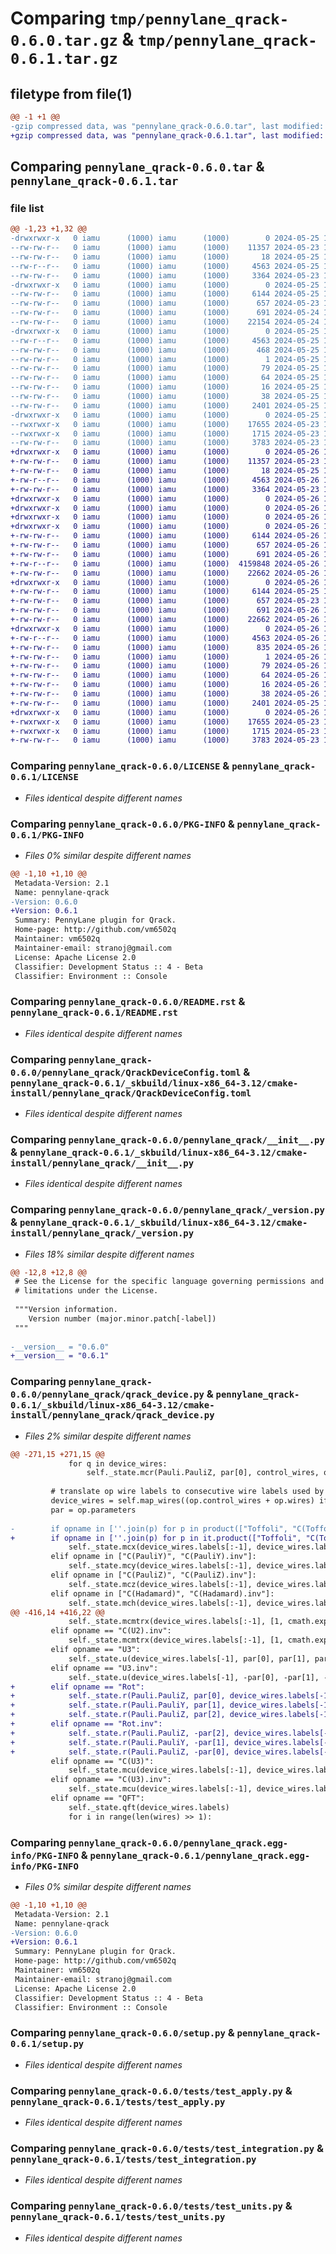 # Comparing `tmp/pennylane_qrack-0.6.0.tar.gz` & `tmp/pennylane_qrack-0.6.1.tar.gz`

## filetype from file(1)

```diff
@@ -1 +1 @@
-gzip compressed data, was "pennylane_qrack-0.6.0.tar", last modified: Sat May 25 18:21:06 2024, max compression
+gzip compressed data, was "pennylane_qrack-0.6.1.tar", last modified: Sun May 26 15:09:40 2024, max compression
```

## Comparing `pennylane_qrack-0.6.0.tar` & `pennylane_qrack-0.6.1.tar`

### file list

```diff
@@ -1,23 +1,32 @@
-drwxrwxr-x   0 iamu      (1000) iamu      (1000)        0 2024-05-25 18:21:06.262899 pennylane_qrack-0.6.0/
--rw-rw-r--   0 iamu      (1000) iamu      (1000)    11357 2024-05-23 14:13:50.000000 pennylane_qrack-0.6.0/LICENSE
--rw-rw-r--   0 iamu      (1000) iamu      (1000)       18 2024-05-25 18:20:55.000000 pennylane_qrack-0.6.0/MANIFEST.in
--rw-r--r--   0 iamu      (1000) iamu      (1000)     4563 2024-05-25 18:21:06.262899 pennylane_qrack-0.6.0/PKG-INFO
--rw-rw-r--   0 iamu      (1000) iamu      (1000)     3364 2024-05-23 14:13:50.000000 pennylane_qrack-0.6.0/README.rst
-drwxrwxr-x   0 iamu      (1000) iamu      (1000)        0 2024-05-25 18:21:06.261899 pennylane_qrack-0.6.0/pennylane_qrack/
--rw-rw-r--   0 iamu      (1000) iamu      (1000)     6144 2024-05-25 13:36:03.000000 pennylane_qrack-0.6.0/pennylane_qrack/QrackDeviceConfig.toml
--rw-rw-r--   0 iamu      (1000) iamu      (1000)      657 2024-05-23 14:13:50.000000 pennylane_qrack-0.6.0/pennylane_qrack/__init__.py
--rw-rw-r--   0 iamu      (1000) iamu      (1000)      691 2024-05-24 10:23:28.000000 pennylane_qrack-0.6.0/pennylane_qrack/_version.py
--rw-rw-r--   0 iamu      (1000) iamu      (1000)    22154 2024-05-24 10:23:28.000000 pennylane_qrack-0.6.0/pennylane_qrack/qrack_device.py
-drwxrwxr-x   0 iamu      (1000) iamu      (1000)        0 2024-05-25 18:21:06.262899 pennylane_qrack-0.6.0/pennylane_qrack.egg-info/
--rw-r--r--   0 iamu      (1000) iamu      (1000)     4563 2024-05-25 18:21:06.000000 pennylane_qrack-0.6.0/pennylane_qrack.egg-info/PKG-INFO
--rw-rw-r--   0 iamu      (1000) iamu      (1000)      468 2024-05-25 18:21:06.000000 pennylane_qrack-0.6.0/pennylane_qrack.egg-info/SOURCES.txt
--rw-rw-r--   0 iamu      (1000) iamu      (1000)        1 2024-05-25 18:21:06.000000 pennylane_qrack-0.6.0/pennylane_qrack.egg-info/dependency_links.txt
--rw-rw-r--   0 iamu      (1000) iamu      (1000)       79 2024-05-25 18:21:06.000000 pennylane_qrack-0.6.0/pennylane_qrack.egg-info/entry_points.txt
--rw-rw-r--   0 iamu      (1000) iamu      (1000)       64 2024-05-25 18:21:06.000000 pennylane_qrack-0.6.0/pennylane_qrack.egg-info/requires.txt
--rw-rw-r--   0 iamu      (1000) iamu      (1000)       16 2024-05-25 18:21:06.000000 pennylane_qrack-0.6.0/pennylane_qrack.egg-info/top_level.txt
--rw-rw-r--   0 iamu      (1000) iamu      (1000)       38 2024-05-25 18:21:06.262899 pennylane_qrack-0.6.0/setup.cfg
--rw-rw-r--   0 iamu      (1000) iamu      (1000)     2401 2024-05-25 17:54:38.000000 pennylane_qrack-0.6.0/setup.py
-drwxrwxr-x   0 iamu      (1000) iamu      (1000)        0 2024-05-25 18:21:06.262899 pennylane_qrack-0.6.0/tests/
--rwxrwxr-x   0 iamu      (1000) iamu      (1000)    17655 2024-05-23 14:13:50.000000 pennylane_qrack-0.6.0/tests/test_apply.py
--rwxrwxr-x   0 iamu      (1000) iamu      (1000)     1715 2024-05-23 14:13:50.000000 pennylane_qrack-0.6.0/tests/test_integration.py
--rw-rw-r--   0 iamu      (1000) iamu      (1000)     3783 2024-05-23 14:13:50.000000 pennylane_qrack-0.6.0/tests/test_units.py
+drwxrwxr-x   0 iamu      (1000) iamu      (1000)        0 2024-05-26 15:09:40.465235 pennylane_qrack-0.6.1/
+-rw-rw-r--   0 iamu      (1000) iamu      (1000)    11357 2024-05-23 14:13:50.000000 pennylane_qrack-0.6.1/LICENSE
+-rw-rw-r--   0 iamu      (1000) iamu      (1000)       18 2024-05-25 18:20:55.000000 pennylane_qrack-0.6.1/MANIFEST.in
+-rw-r--r--   0 iamu      (1000) iamu      (1000)     4563 2024-05-26 15:09:40.465235 pennylane_qrack-0.6.1/PKG-INFO
+-rw-rw-r--   0 iamu      (1000) iamu      (1000)     3364 2024-05-23 14:13:50.000000 pennylane_qrack-0.6.1/README.rst
+drwxrwxr-x   0 iamu      (1000) iamu      (1000)        0 2024-05-26 15:09:40.460235 pennylane_qrack-0.6.1/_skbuild/
+drwxrwxr-x   0 iamu      (1000) iamu      (1000)        0 2024-05-26 15:09:40.461235 pennylane_qrack-0.6.1/_skbuild/linux-x86_64-3.12/
+drwxrwxr-x   0 iamu      (1000) iamu      (1000)        0 2024-05-26 15:09:40.461235 pennylane_qrack-0.6.1/_skbuild/linux-x86_64-3.12/cmake-install/
+drwxrwxr-x   0 iamu      (1000) iamu      (1000)        0 2024-05-26 15:09:40.463235 pennylane_qrack-0.6.1/_skbuild/linux-x86_64-3.12/cmake-install/pennylane_qrack/
+-rw-rw-r--   0 iamu      (1000) iamu      (1000)     6144 2024-05-26 15:09:30.000000 pennylane_qrack-0.6.1/_skbuild/linux-x86_64-3.12/cmake-install/pennylane_qrack/QrackDeviceConfig.toml
+-rw-rw-r--   0 iamu      (1000) iamu      (1000)      657 2024-05-26 15:09:30.000000 pennylane_qrack-0.6.1/_skbuild/linux-x86_64-3.12/cmake-install/pennylane_qrack/__init__.py
+-rw-rw-r--   0 iamu      (1000) iamu      (1000)      691 2024-05-26 15:09:30.000000 pennylane_qrack-0.6.1/_skbuild/linux-x86_64-3.12/cmake-install/pennylane_qrack/_version.py
+-rw-r--r--   0 iamu      (1000) iamu      (1000)  4159848 2024-05-26 15:06:57.000000 pennylane_qrack-0.6.1/_skbuild/linux-x86_64-3.12/cmake-install/pennylane_qrack/libqrack_device.so
+-rw-rw-r--   0 iamu      (1000) iamu      (1000)    22662 2024-05-26 15:09:30.000000 pennylane_qrack-0.6.1/_skbuild/linux-x86_64-3.12/cmake-install/pennylane_qrack/qrack_device.py
+drwxrwxr-x   0 iamu      (1000) iamu      (1000)        0 2024-05-26 15:09:40.464235 pennylane_qrack-0.6.1/pennylane_qrack/
+-rw-rw-r--   0 iamu      (1000) iamu      (1000)     6144 2024-05-25 13:36:03.000000 pennylane_qrack-0.6.1/pennylane_qrack/QrackDeviceConfig.toml
+-rw-rw-r--   0 iamu      (1000) iamu      (1000)      657 2024-05-23 14:13:50.000000 pennylane_qrack-0.6.1/pennylane_qrack/__init__.py
+-rw-rw-r--   0 iamu      (1000) iamu      (1000)      691 2024-05-26 15:07:24.000000 pennylane_qrack-0.6.1/pennylane_qrack/_version.py
+-rw-rw-r--   0 iamu      (1000) iamu      (1000)    22662 2024-05-26 14:30:40.000000 pennylane_qrack-0.6.1/pennylane_qrack/qrack_device.py
+drwxrwxr-x   0 iamu      (1000) iamu      (1000)        0 2024-05-26 15:09:40.465235 pennylane_qrack-0.6.1/pennylane_qrack.egg-info/
+-rw-r--r--   0 iamu      (1000) iamu      (1000)     4563 2024-05-26 15:09:40.000000 pennylane_qrack-0.6.1/pennylane_qrack.egg-info/PKG-INFO
+-rw-rw-r--   0 iamu      (1000) iamu      (1000)      835 2024-05-26 15:09:40.000000 pennylane_qrack-0.6.1/pennylane_qrack.egg-info/SOURCES.txt
+-rw-rw-r--   0 iamu      (1000) iamu      (1000)        1 2024-05-26 15:09:40.000000 pennylane_qrack-0.6.1/pennylane_qrack.egg-info/dependency_links.txt
+-rw-rw-r--   0 iamu      (1000) iamu      (1000)       79 2024-05-26 15:09:40.000000 pennylane_qrack-0.6.1/pennylane_qrack.egg-info/entry_points.txt
+-rw-rw-r--   0 iamu      (1000) iamu      (1000)       64 2024-05-26 15:09:40.000000 pennylane_qrack-0.6.1/pennylane_qrack.egg-info/requires.txt
+-rw-rw-r--   0 iamu      (1000) iamu      (1000)       16 2024-05-26 15:09:40.000000 pennylane_qrack-0.6.1/pennylane_qrack.egg-info/top_level.txt
+-rw-rw-r--   0 iamu      (1000) iamu      (1000)       38 2024-05-26 15:09:40.465235 pennylane_qrack-0.6.1/setup.cfg
+-rw-rw-r--   0 iamu      (1000) iamu      (1000)     2401 2024-05-25 17:54:38.000000 pennylane_qrack-0.6.1/setup.py
+drwxrwxr-x   0 iamu      (1000) iamu      (1000)        0 2024-05-26 15:09:40.465235 pennylane_qrack-0.6.1/tests/
+-rwxrwxr-x   0 iamu      (1000) iamu      (1000)    17655 2024-05-23 14:13:50.000000 pennylane_qrack-0.6.1/tests/test_apply.py
+-rwxrwxr-x   0 iamu      (1000) iamu      (1000)     1715 2024-05-23 14:13:50.000000 pennylane_qrack-0.6.1/tests/test_integration.py
+-rw-rw-r--   0 iamu      (1000) iamu      (1000)     3783 2024-05-23 14:13:50.000000 pennylane_qrack-0.6.1/tests/test_units.py
```

### Comparing `pennylane_qrack-0.6.0/LICENSE` & `pennylane_qrack-0.6.1/LICENSE`

 * *Files identical despite different names*

### Comparing `pennylane_qrack-0.6.0/PKG-INFO` & `pennylane_qrack-0.6.1/PKG-INFO`

 * *Files 0% similar despite different names*

```diff
@@ -1,10 +1,10 @@
 Metadata-Version: 2.1
 Name: pennylane-qrack
-Version: 0.6.0
+Version: 0.6.1
 Summary: PennyLane plugin for Qrack.
 Home-page: http://github.com/vm6502q
 Maintainer: vm6502q
 Maintainer-email: stranoj@gmail.com
 License: Apache License 2.0
 Classifier: Development Status :: 4 - Beta
 Classifier: Environment :: Console
```

### Comparing `pennylane_qrack-0.6.0/README.rst` & `pennylane_qrack-0.6.1/README.rst`

 * *Files identical despite different names*

### Comparing `pennylane_qrack-0.6.0/pennylane_qrack/QrackDeviceConfig.toml` & `pennylane_qrack-0.6.1/_skbuild/linux-x86_64-3.12/cmake-install/pennylane_qrack/QrackDeviceConfig.toml`

 * *Files identical despite different names*

### Comparing `pennylane_qrack-0.6.0/pennylane_qrack/__init__.py` & `pennylane_qrack-0.6.1/_skbuild/linux-x86_64-3.12/cmake-install/pennylane_qrack/__init__.py`

 * *Files identical despite different names*

### Comparing `pennylane_qrack-0.6.0/pennylane_qrack/_version.py` & `pennylane_qrack-0.6.1/_skbuild/linux-x86_64-3.12/cmake-install/pennylane_qrack/_version.py`

 * *Files 18% similar despite different names*

```diff
@@ -12,8 +12,8 @@
 # See the License for the specific language governing permissions and
 # limitations under the License.
 
 """Version information.
    Version number (major.minor.patch[-label])
 """
 
-__version__ = "0.6.0"
+__version__ = "0.6.1"
```

### Comparing `pennylane_qrack-0.6.0/pennylane_qrack/qrack_device.py` & `pennylane_qrack-0.6.1/_skbuild/linux-x86_64-3.12/cmake-install/pennylane_qrack/qrack_device.py`

 * *Files 2% similar despite different names*

```diff
@@ -271,15 +271,15 @@
             for q in device_wires:
                 self._state.mcr(Pauli.PauliZ, par[0], control_wires, q)
 
         # translate op wire labels to consecutive wire labels used by the device
         device_wires = self.map_wires((op.control_wires + op.wires) if op.control_wires else op.wires)
         par = op.parameters
 
-        if opname in [''.join(p) for p in product(["Toffoli", "C(Toffoli)", "CNOT", "C(CNOT)", "MultiControlledX", "C(PauliX)"], ["", ".inv"])]:
+        if opname in [''.join(p) for p in it.product(["Toffoli", "C(Toffoli)", "CNOT", "C(CNOT)", "MultiControlledX", "C(PauliX)"], ["", ".inv"])]:
             self._state.mcx(device_wires.labels[:-1], device_wires.labels[-1])
         elif opname in ["C(PauliY)", "C(PauliY).inv"]:
             self._state.mcy(device_wires.labels[:-1], device_wires.labels[-1])
         elif opname in ["C(PauliZ)", "C(PauliZ).inv"]:
             self._state.mcz(device_wires.labels[:-1], device_wires.labels[-1])
         elif opname in ["C(Hadamard)", "C(Hadamard).inv"]:
             self._state.mch(device_wires.labels[:-1], device_wires.labels[-1])
@@ -416,14 +416,22 @@
             self._state.mcmtrx(device_wires.labels[:-1], [1, cmath.exp(1j * par[1]), cmath.exp(1j * par[0]), cmath.exp(1j * (par[0] + par[1]))], device_wires.labels[-1])
         elif opname == "C(U2).inv":
             self._state.mcmtrx(device_wires.labels[:-1], [1, cmath.exp(1j * -par[1]), cmath.exp(1j * -par[0]), cmath.exp(1j * (-par[0] - par[1]))], device_wires.labels[-1])
         elif opname == "U3":
             self._state.u(device_wires.labels[-1], par[0], par[1], par[2])
         elif opname == "U3.inv":
             self._state.u(device_wires.labels[-1], -par[0], -par[1], -par[2])
+        elif opname == "Rot":
+            self._state.r(Pauli.PauliZ, par[0], device_wires.labels[-1])
+            self._state.r(Pauli.PauliY, par[1], device_wires.labels[-1])
+            self._state.r(Pauli.PauliZ, par[2], device_wires.labels[-1])
+        elif opname == "Rot.inv":
+            self._state.r(Pauli.PauliZ, -par[2], device_wires.labels[-1])
+            self._state.r(Pauli.PauliY, -par[1], device_wires.labels[-1])
+            self._state.r(Pauli.PauliZ, -par[0], device_wires.labels[-1])
         elif opname == "C(U3)":
             self._state.mcu(device_wires.labels[:-1], device_wires.labels[-1], par[0], par[1], par[2])
         elif opname == "C(U3).inv":
             self._state.mcu(device_wires.labels[:-1], device_wires.labels[-1], -par[0], -par[1], -par[2])
         elif opname == "QFT":
             self._state.qft(device_wires.labels)
             for i in range(len(wires) >> 1):
```

### Comparing `pennylane_qrack-0.6.0/pennylane_qrack.egg-info/PKG-INFO` & `pennylane_qrack-0.6.1/pennylane_qrack.egg-info/PKG-INFO`

 * *Files 0% similar despite different names*

```diff
@@ -1,10 +1,10 @@
 Metadata-Version: 2.1
 Name: pennylane-qrack
-Version: 0.6.0
+Version: 0.6.1
 Summary: PennyLane plugin for Qrack.
 Home-page: http://github.com/vm6502q
 Maintainer: vm6502q
 Maintainer-email: stranoj@gmail.com
 License: Apache License 2.0
 Classifier: Development Status :: 4 - Beta
 Classifier: Environment :: Console
```

### Comparing `pennylane_qrack-0.6.0/setup.py` & `pennylane_qrack-0.6.1/setup.py`

 * *Files identical despite different names*

### Comparing `pennylane_qrack-0.6.0/tests/test_apply.py` & `pennylane_qrack-0.6.1/tests/test_apply.py`

 * *Files identical despite different names*

### Comparing `pennylane_qrack-0.6.0/tests/test_integration.py` & `pennylane_qrack-0.6.1/tests/test_integration.py`

 * *Files identical despite different names*

### Comparing `pennylane_qrack-0.6.0/tests/test_units.py` & `pennylane_qrack-0.6.1/tests/test_units.py`

 * *Files identical despite different names*

